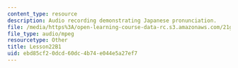 ```yaml
---
content_type: resource
description: Audio recording demonstrating Japanese pronunciation.
file: /media/https%3A/open-learning-course-data-rc.s3.amazonaws.com/21g-504-japanese-iv-spring-2009/ebd85cf20dcd60dc4b74e044e5a27ef7_Lesson22B1.mp3
file_type: audio/mpeg
resourcetype: Other
title: Lesson22B1
uid: ebd85cf2-0dcd-60dc-4b74-e044e5a27ef7
---
```

